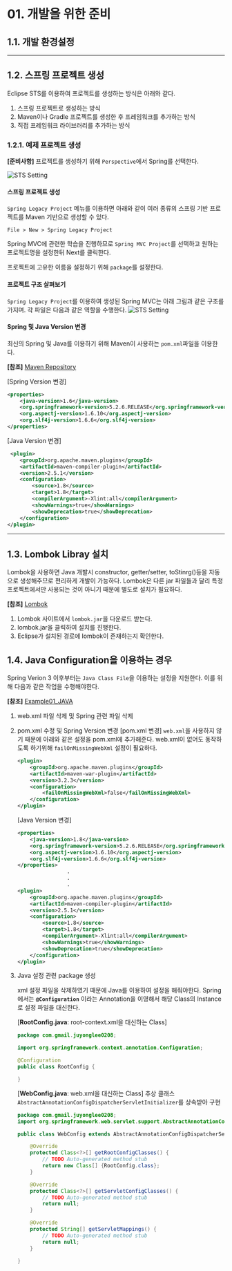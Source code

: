 # 01. 개발을 위한 준비
## 1.1. 개발 환경설정
<hr>

## 1.2. 스프링 프로젝트 생성
Eclipse STS를 이용하여 프로젝트를 생성하는 방식은 아래와 같다.
1. 스프링 프로젝트로 생성하는 방식
2. Maven이나 Gradle 프로젝트를 생성한 후 프레임워크를 추가하는 방식
3. 직접 프레임워크 라이브러리를 추가하는 방식

### 1.2.1. 예제 프로젝트 생성
**[준비사항]** 프로젝트를 생성하기 위해 `Perspective`에서 Spring를 선택한다.

![STS Setting](https://github.com/juyonglee/Spring-MVC-Study/blob/master/Images/1.2.1.02.png)

#### 스프링 프로젝트 생성
`Spring Legacy Project` 메뉴를 이용하면 아래와 같이 여러 종류의 스프링 기반 프로젝트를 Maven 기반으로 생성할 수 있다.
```
File > New > Spring Legacy Project
```
Spring MVC에 관련한 학습을 진행하므로 `Spring MVC Project`를 선택하고 원하는 프로젝트명을 설정한뒤 Next를 클릭한다.

프로젝트에 고유한 이름을 설정하기 위해 `package`를 설정한다.

#### 프로젝트 구조 살펴보기
`Spring Legacy Project`를 이용하여 생성된 Spring MVC는 아래 그림과 같은 구조를 가지며. 각 파일은 다음과 같은 역할을 수행한다.
![STS Setting](https://github.com/juyonglee/Spring-MVC-Study/blob/master/Images/1.2.1.06.png)

#### Spring 및 Java Version 변경
최신의 Spring 및 Java를 이용하기 위해 Maven이 사용하는 `pom.xml`파일을 이용한다.

**[참조]** [Maven Repository](https://mvnrepository.com/artifact/org.springframework/spring-core)

[Spring Version 변경]
```xml
<properties>
	<java-version>1.6</java-version>
	<org.springframework-version>5.2.6.RELEASE</org.springframework-version>
	<org.aspectj-version>1.6.10</org.aspectj-version>
	<org.slf4j-version>1.6.6</org.slf4j-version>
</properties>
```

[Java Version 변경]

```xml
 <plugin>
    <groupId>org.apache.maven.plugins</groupId>
    <artifactId>maven-compiler-plugin</artifactId>
    <version>2.5.1</version>
    <configuration>
        <source>1.8</source>
        <target>1.8</target>
        <compilerArgument>-Xlint:all</compilerArgument>
        <showWarnings>true</showWarnings>
        <showDeprecation>true</showDeprecation>
    </configuration>
</plugin>
```
<hr>

## 1.3. Lombok Libray 설치
Lombok을 사용하면 Java 개발시 constructor, getter/setter, toStinrg()등을 자동으로 생성해주므로 편리하게 개발이 가능하다. Lombok은 다른 jar 파일들과 달리 특정 프로젝트에서만 사용되는 것이 아니기 때문에 별도로 설치가 필요하다.

**[참조]** [Lombok](https://projectlombok.org)

1. Lombok 사이트에서 `lombok.jar`을 다운로드 받는다. 
2. lombok.jar을 클릭하여 설치를 진행한다.
3. Eclipse가 설치된 경로에 lombok이 존재하는지 확인한다.

## 1.4. Java Configuration을 이용하는 경우
Spring Verion 3 이후부터는 `Java Class File`을 이용하는 설정을 지원한다. 이를 위해 다음과 같은 작업을 수행해야한다.

**[참조]** [Example01_JAVA](https://github.com/juyonglee/Spring-MVC-Study/tree/master/01.%20개발을%20위한%20준비/Example01_JAVA)

1. web.xml 파일 삭제 및 Spring 관련 파일 삭제
2. pom.xml 수정 및 Spring Version 변경
    [pom.xml 변경]
    `web.xml`을 사용하지 않기 때문에 아래와 같은 설정을 pom.xml에 추가해준다. web.xml이 없어도 동작하도록 하기위해 `failOnMissingWebXml` 설정이 필요하다.
    ```xml
    <plugin>
        <groupId>org.apache.maven.plugins</groupId>
        <artifactId>maven-war-plugin</artifactId>
        <version>3.2.3</version>
        <configuration>
            <failOnMissingWebXml>false</failOnMissingWebXml>
        </configuration>
    </plugin>
    ```

    [Java Version 변경]
    ```xml
    <properties>
        <java-version>1.8</java-version>
        <org.springframework-version>5.2.6.RELEASE</org.springframework-version>
        <org.aspectj-version>1.6.10</org.aspectj-version>
        <org.slf4j-version>1.6.6</org.slf4j-version>
    </properties>
                    .
                    .
                    .
    <plugin>
        <groupId>org.apache.maven.plugins</groupId>
        <artifactId>maven-compiler-plugin</artifactId>
        <version>2.5.1</version>
        <configuration>
            <source>1.8</source>
            <target>1.8</target>
            <compilerArgument>-Xlint:all</compilerArgument>
            <showWarnings>true</showWarnings>
            <showDeprecation>true</showDeprecation>
        </configuration>
    </plugin>
    ```
3. Java 설정 관련 package 생성

    xml 설정 파일을 삭제하였기 때문에 Java를 이용하여 설정을 해줘야한다. Spring에서는 **`@Configuration`** 이라는 Annotation을 이영해서 해당 Class의 Instance로 설정 파일을 대신한다.
    
    [**RootConfig.java**: root-context.xml을 대신하는 Class]
    ```java
    package com.gmail.juyonglee0208;

    import org.springframework.context.annotation.Configuration;

    @Configuration
    public class RootConfig {
	
    }
    ```
    [**WebConfig.java**: web.xml을 대신하는 Class]
    추상 클래스 `AbstractAnnotationConfigDispatcherServletInitializer`를 상속받아 구현
    ```java
    package com.gmail.juyonglee0208;
    import org.springframework.web.servlet.support.AbstractAnnotationConfigDispatcherServletInitializer;

    public class WebConfig extends AbstractAnnotationConfigDispatcherServletInitializer {

        @Override
        protected Class<?>[] getRootConfigClasses() {
            // TODO Auto-generated method stub
            return new Class[] {RootConfig.class};
        }

        @Override
        protected Class<?>[] getServletConfigClasses() {
            // TODO Auto-generated method stub
            return null;
        }

        @Override
        protected String[] getServletMappings() {
            // TODO Auto-generated method stub
            return null;
        }

    }
    ```
    